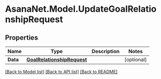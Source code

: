 # AsanaNet.Model.UpdateGoalRelationshipRequest

## Properties

Name | Type | Description | Notes
------------ | ------------- | ------------- | -------------
**Data** | [**GoalRelationshipRequest**](GoalRelationshipRequest.md) |  | [optional] 

[[Back to Model list]](../README.md#documentation-for-models) [[Back to API list]](../README.md#documentation-for-api-endpoints) [[Back to README]](../README.md)

